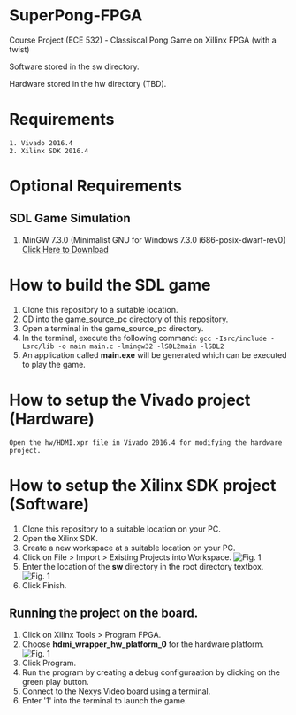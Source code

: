 # SuperPong-FPGA
Course Project (ECE 532) - Classiscal Pong Game on Xillinx FPGA (with a twist)

Software stored in the sw directory.

Hardware stored in the hw directory (TBD).

# Requirements

	1. Vivado 2016.4
	2. Xilinx SDK 2016.4

# Optional Requirements

## SDL Game Simulation
1. MinGW 7.3.0 (Minimalist GNU for Windows 7.3.0 i686-posix-dwarf-rev0) [Click Here to Download](https://sourceforge.net/projects/mingw-w64/files/Toolchains%20targetting%20Win32/Personal%20Builds/mingw-builds/6.4.0/threads-posix/dwarf/i686-6.4.0-release-posix-dwarf-rt_v5-rev0.7z/download)

# How to build the SDL game
1. Clone this repository to a suitable location.
2. CD into the game_source_pc directory of this repository.
3. Open a terminal in the game_source_pc directory.
4. In the terminal, execute the following command:
 ```gcc -Isrc/include -Lsrc/lib -o main main.c -lmingw32 -lSDL2main -lSDL2```
 5. An application called **main.exe** will be generated which can be executed to play the game.

# How to setup the Vivado project (Hardware)

	Open the hw/HDMI.xpr file in Vivado 2016.4 for modifying the hardware project.

# How to setup the Xilinx SDK project (Software)

1. Clone this repository to a suitable location on your PC.
2. Open the Xilinx SDK.
3. Create a new workspace at a suitable location on your PC.
4. Click on File > Import > Existing Projects into Workspace.
![Fig. 1](/assets/generalproj.bmp)
5. Enter the location of the **sw** directory in the root directory textbox.
![Fig. 1](/assets/root0dir.bmp)
6. Click Finish.

## Running the project on the board.
1. Click on Xilinx Tools > Program FPGA.
2. Choose **hdmi_wrapper_hw_platform_0** for the hardware platform.
![Fig. 1](/assets/prog.bmp)
3. Click Program.
4. Run the program by creating a debug configuraation by clicking on the green play button.
5. Connect to the Nexys Video board using a terminal.
6. Enter '1' into the terminal to launch the game.